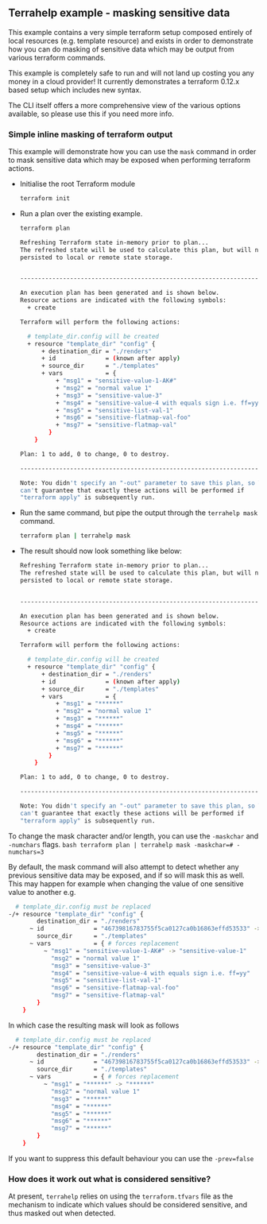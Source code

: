 ## Terrahelp example - masking sensitive data 

This example contains a very simple terraform setup composed entirely of local resources (e.g. template resource) and exists in order to demonstrate how you can do masking of sensitive data which may be output from various terraform commands.
 
This example is completely safe to run and will not land up costing you any money in a cloud provider! It currently demonstrates a terraform 0.12.x based setup which includes new syntax.
 
The CLI itself offers a more comprehensive view of the various options available, so please use this if you need more info.

### Simple inline masking of terraform output

This example will demonstrate how you can use the `mask` command in order to mask sensitive data which may be exposed when performing terraform actions.

* Initialise the root Terraform module
    ```bash
    terraform init
    ```

* Run a plan over the existing example.
    ```bash
    terraform plan
    
    Refreshing Terraform state in-memory prior to plan...
    The refreshed state will be used to calculate this plan, but will not be
    persisted to local or remote state storage.
    
    
    ------------------------------------------------------------------------
    
    An execution plan has been generated and is shown below.
    Resource actions are indicated with the following symbols:
      + create
    
    Terraform will perform the following actions:
    
      # template_dir.config will be created
      + resource "template_dir" "config" {
          + destination_dir = "./renders"
          + id              = (known after apply)
          + source_dir      = "./templates"
          + vars            = {
              + "msg1" = "sensitive-value-1-AK#"
              + "msg2" = "normal value 1"
              + "msg3" = "sensitive-value-3"
              + "msg4" = "sensitive-value-4 with equals sign i.e. ff=yy"
              + "msg5" = "sensitive-list-val-1"
              + "msg6" = "sensitive-flatmap-val-foo"
              + "msg7" = "sensitive-flatmap-val"
            }
        }
    
    Plan: 1 to add, 0 to change, 0 to destroy.
    
    ------------------------------------------------------------------------
    
    Note: You didn't specify an "-out" parameter to save this plan, so Terraform
    can't guarantee that exactly these actions will be performed if
    "terraform apply" is subsequently run.
    
    ```

* Run the same command, but pipe the output through the `terrahelp mask` command. 
    ```bash
    terraform plan | terrahelp mask
    ```
         
* The result should now look something like below:
    ```bash
    Refreshing Terraform state in-memory prior to plan...
    The refreshed state will be used to calculate this plan, but will not be
    persisted to local or remote state storage.
    
    
    ------------------------------------------------------------------------
    
    An execution plan has been generated and is shown below.
    Resource actions are indicated with the following symbols:
      + create
    
    Terraform will perform the following actions:
    
      # template_dir.config will be created
      + resource "template_dir" "config" {
          + destination_dir = "./renders"
          + id              = (known after apply)
          + source_dir      = "./templates"
          + vars            = {
              + "msg1" = "******"
              + "msg2" = "normal value 1"
              + "msg3" = "******"
              + "msg4" = "******"
              + "msg5" = "******"
              + "msg6" = "******"
              + "msg7" = "******"
            }
        }
    
    Plan: 1 to add, 0 to change, 0 to destroy.
    
    ------------------------------------------------------------------------
    
    Note: You didn't specify an "-out" parameter to save this plan, so Terraform
    can't guarantee that exactly these actions will be performed if
    "terraform apply" is subsequently run.
    ```

To change the mask character and/or length, you can use the `-maskchar` and `-numchars` flags.
    ```bash
    terraform plan | terrahelp mask -maskchar=# -numchars=3
    ```

By default, the mask command will also attempt to detect whether any previous sensitive data may be exposed, and if so will mask this as well. This may happen for example when changing the value of one sensitive value to another e.g.

```bash
  # template_dir.config must be replaced
-/+ resource "template_dir" "config" {
        destination_dir = "./renders"
      ~ id              = "46739816783755f5ca0127ca0b16863effd53533" -> (known after apply)
        source_dir      = "./templates"
      ~ vars            = { # forces replacement
          ~ "msg1" = "sensitive-value-1-AK#" -> "sensitive-value-1"
            "msg2" = "normal value 1"
            "msg3" = "sensitive-value-3"
            "msg4" = "sensitive-value-4 with equals sign i.e. ff=yy"
            "msg5" = "sensitive-list-val-1"
            "msg6" = "sensitive-flatmap-val-foo"
            "msg7" = "sensitive-flatmap-val"
        }
    }
```

In which case the resulting mask will look as follows 

```bash
  # template_dir.config must be replaced
-/+ resource "template_dir" "config" {
        destination_dir = "./renders"
      ~ id              = "46739816783755f5ca0127ca0b16863effd53533" -> (known after apply)
        source_dir      = "./templates"
      ~ vars            = { # forces replacement
          ~ "msg1" = "******" -> "******"
            "msg2" = "normal value 1"
            "msg3" = "******"
            "msg4" = "******"
            "msg5" = "******"
            "msg6" = "******"
            "msg7" = "******"
        }
    }
```

If you want to suppress this default behaviour you can use the `-prev=false`
            
### How does it work out what is considered sensitive?
At present, `terrahelp` relies on using the `terraform.tfvars` file as the mechanism to indicate which values should be considered sensitive, and thus masked out when detected.  

